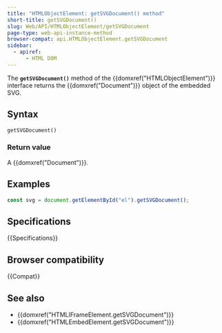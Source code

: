 ```yaml
---
title: "HTMLObjectElement: getSVGDocument() method"
short-title: getSVGDocument()
slug: Web/API/HTMLObjectElement/getSVGDocument
page-type: web-api-instance-method
browser-compat: api.HTMLObjectElement.getSVGDocument
sidebar:
  - apiref:
      - HTML DOM
---
```


The **`getSVGDocument()`** method of the {{domxref("HTMLObjectElement")}} interface returns the {{domxref("Document")}} object of the embedded SVG.

## Syntax

```js-nolint
getSVGDocument()
```

### Return value

A {{domxref("Document")}}.

## Examples

```js
const svg = document.getElementById("el").getSVGDocument();
```

## Specifications

{{Specifications}}

## Browser compatibility

{{Compat}}

## See also

- {{domxref("HTMLIFrameElement.getSVGDocument")}}
- {{domxref("HTMLEmbedElement.getSVGDocument")}}
